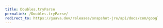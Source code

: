 ```yaml
---
title: Doubles.tryParse
permalink: /Doubles.tryParse/
redirect_to: https://guava.dev/releases/snapshot-jre/api/docs/com/google/common/primitives/Doubles.html#tryParse-java.lang.String-
---
```

